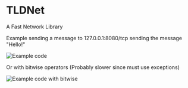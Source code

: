 # TLDNet

A Fast Network Library

Example sending a message to 127.0.0.1:8080/tcp sending the message "Hello!"

![Example code](https://i.imgur.com/EqZ9YK8.png)

Or with bitwise operators (Probably slower since must use exceptions)

![Example code with bitwise](https://i.imgur.com/CPByHUs.png)